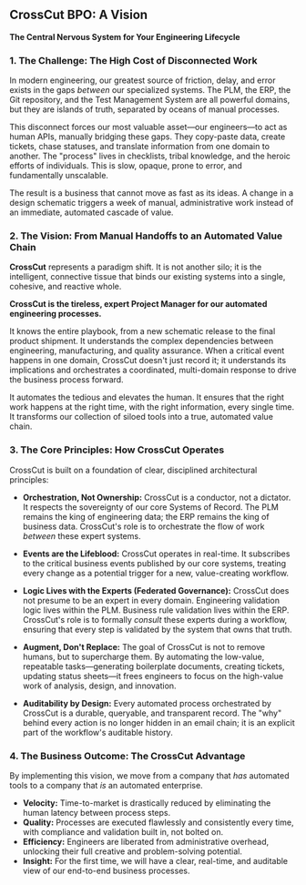 ## CrossCut BPO: A Vision

**The Central Nervous System for Your Engineering Lifecycle**

### 1. The Challenge: The High Cost of Disconnected Work

In modern engineering, our greatest source of friction, delay, and error exists in the gaps *between* our specialized systems. The PLM, the ERP, the Git repository, and the Test Management System are all powerful domains, but they are islands of truth, separated by oceans of manual processes.

This disconnect forces our most valuable asset—our engineers—to act as human APIs, manually bridging these gaps. They copy-paste data, create tickets, chase statuses, and translate information from one domain to another. The "process" lives in checklists, tribal knowledge, and the heroic efforts of individuals. This is slow, opaque, prone to error, and fundamentally unscalable.

The result is a business that cannot move as fast as its ideas. A change in a design schematic triggers a week of manual, administrative work instead of an immediate, automated cascade of value.

### 2. The Vision: From Manual Handoffs to an Automated Value Chain

**CrossCut** represents a paradigm shift. It is not another silo; it is the intelligent, connective tissue that binds our existing systems into a single, cohesive, and reactive whole.

**CrossCut is the tireless, expert Project Manager for our automated engineering processes.**

It knows the entire playbook, from a new schematic release to the final product shipment. It understands the complex dependencies between engineering, manufacturing, and quality assurance. When a critical event happens in one domain, CrossCut doesn't just record it; it understands its implications and orchestrates a coordinated, multi-domain response to drive the business process forward.

It automates the tedious and elevates the human. It ensures that the right work happens at the right time, with the right information, every single time. It transforms our collection of siloed tools into a true, automated value chain.

### 3. The Core Principles: How CrossCut Operates

CrossCut is built on a foundation of clear, disciplined architectural principles:

*   **Orchestration, Not Ownership:** CrossCut is a conductor, not a dictator. It respects the sovereignty of our core Systems of Record. The PLM remains the king of engineering data; the ERP remains the king of business data. CrossCut's role is to orchestrate the flow of work *between* these expert systems.

*   **Events are the Lifeblood:** CrossCut operates in real-time. It subscribes to the critical business events published by our core systems, treating every change as a potential trigger for a new, value-creating workflow.

*   **Logic Lives with the Experts (Federated Governance):** CrossCut does not presume to be an expert in every domain. Engineering validation logic lives within the PLM. Business rule validation lives within the ERP. CrossCut's role is to formally *consult* these experts during a workflow, ensuring that every step is validated by the system that owns that truth.

*   **Augment, Don't Replace:** The goal of CrossCut is not to remove humans, but to supercharge them. By automating the low-value, repeatable tasks—generating boilerplate documents, creating tickets, updating status sheets—it frees engineers to focus on the high-value work of analysis, design, and innovation.

*   **Auditability by Design:** Every automated process orchestrated by CrossCut is a durable, queryable, and transparent record. The "why" behind every action is no longer hidden in an email chain; it is an explicit part of the workflow's auditable history.

### 4. The Business Outcome: The CrossCut Advantage

By implementing this vision, we move from a company that *has* automated tools to a company that *is* an automated enterprise.

*   **Velocity:** Time-to-market is drastically reduced by eliminating the human latency between process steps.
*   **Quality:** Processes are executed flawlessly and consistently every time, with compliance and validation built in, not bolted on.
*   **Efficiency:** Engineers are liberated from administrative overhead, unlocking their full creative and problem-solving potential.
*   **Insight:** For the first time, we will have a clear, real-time, and auditable view of our end-to-end business processes.